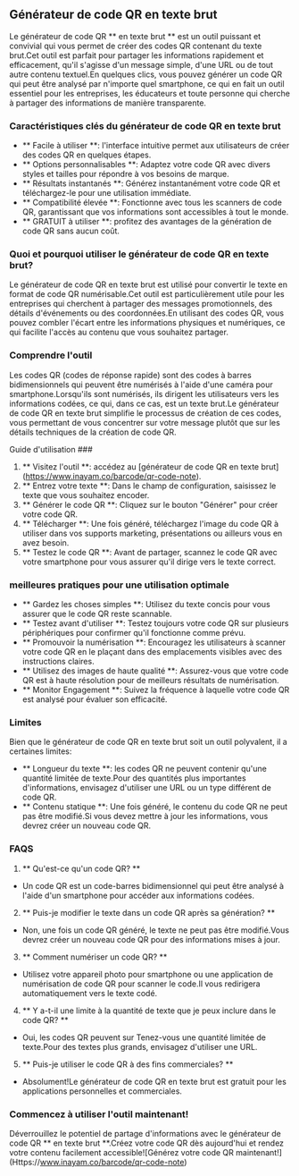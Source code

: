## Générateur de code QR en texte brut

Le générateur de code QR ** en texte brut ** est un outil puissant et convivial qui vous permet de créer des codes QR contenant du texte brut.Cet outil est parfait pour partager les informations rapidement et efficacement, qu'il s'agisse d'un message simple, d'une URL ou de tout autre contenu textuel.En quelques clics, vous pouvez générer un code QR qui peut être analysé par n'importe quel smartphone, ce qui en fait un outil essentiel pour les entreprises, les éducateurs et toute personne qui cherche à partager des informations de manière transparente.

### Caractéristiques clés du générateur de code QR en texte brut

- ** Facile à utiliser **: l'interface intuitive permet aux utilisateurs de créer des codes QR en quelques étapes.
- ** Options personnalisables **: Adaptez votre code QR avec divers styles et tailles pour répondre à vos besoins de marque.
- ** Résultats instantanés **: Générez instantanément votre code QR et téléchargez-le pour une utilisation immédiate.
- ** Compatibilité élevée **: Fonctionne avec tous les scanners de code QR, garantissant que vos informations sont accessibles à tout le monde.
- ** GRATUIT à utiliser **: profitez des avantages de la génération de code QR sans aucun coût.

### Quoi et pourquoi utiliser le générateur de code QR en texte brut?

Le générateur de code QR en texte brut est utilisé pour convertir le texte en format de code QR numérisable.Cet outil est particulièrement utile pour les entreprises qui cherchent à partager des messages promotionnels, des détails d'événements ou des coordonnées.En utilisant des codes QR, vous pouvez combler l'écart entre les informations physiques et numériques, ce qui facilite l'accès au contenu que vous souhaitez partager.

### Comprendre l'outil

Les codes QR (codes de réponse rapide) sont des codes à barres bidimensionnels qui peuvent être numérisés à l'aide d'une caméra pour smartphone.Lorsqu'ils sont numérisés, ils dirigent les utilisateurs vers les informations codées, ce qui, dans ce cas, est un texte brut.Le générateur de code QR en texte brut simplifie le processus de création de ces codes, vous permettant de vous concentrer sur votre message plutôt que sur les détails techniques de la création de code QR.

Guide d'utilisation ###

1. ** Visitez l'outil **: accédez au [générateur de code QR en texte brut] (https://www.inayam.co/barcode/qr-code-note).
2. ** Entrez votre texte **: Dans le champ de configuration, saisissez le texte que vous souhaitez encoder.
3. ** Générer le code QR **: Cliquez sur le bouton "Générer" pour créer votre code QR.
4. ** Télécharger **: Une fois généré, téléchargez l'image du code QR à utiliser dans vos supports marketing, présentations ou ailleurs vous en avez besoin.
5. ** Testez le code QR **: Avant de partager, scannez le code QR avec votre smartphone pour vous assurer qu'il dirige vers le texte correct.

### meilleures pratiques pour une utilisation optimale

- ** Gardez les choses simples **: Utilisez du texte concis pour vous assurer que le code QR reste scannable.
- ** Testez avant d'utiliser **: Testez toujours votre code QR sur plusieurs périphériques pour confirmer qu'il fonctionne comme prévu.
- ** Promouvoir la numérisation **: Encouragez les utilisateurs à scanner votre code QR en le plaçant dans des emplacements visibles avec des instructions claires.
- ** Utilisez des images de haute qualité **: Assurez-vous que votre code QR est à haute résolution pour de meilleurs résultats de numérisation.
- ** Monitor Engagement **: Suivez la fréquence à laquelle votre code QR est analysé pour évaluer son efficacité.

### Limites

Bien que le générateur de code QR en texte brut soit un outil polyvalent, il a certaines limites:
- ** Longueur du texte **: les codes QR ne peuvent contenir qu'une quantité limitée de texte.Pour des quantités plus importantes d'informations, envisagez d'utiliser une URL ou un type différent de code QR.
- ** Contenu statique **: Une fois généré, le contenu du code QR ne peut pas être modifié.Si vous devez mettre à jour les informations, vous devrez créer un nouveau code QR.

### FAQS

1. ** Qu'est-ce qu'un code QR? **
- Un code QR est un code-barres bidimensionnel qui peut être analysé à l'aide d'un smartphone pour accéder aux informations codées.

2. ** Puis-je modifier le texte dans un code QR après sa génération? **
- Non, une fois un code QR généré, le texte ne peut pas être modifié.Vous devrez créer un nouveau code QR pour des informations mises à jour.

3. ** Comment numériser un code QR? **
- Utilisez votre appareil photo pour smartphone ou une application de numérisation de code QR pour scanner le code.Il vous redirigera automatiquement vers le texte codé.

4. ** Y a-t-il une limite à la quantité de texte que je peux inclure dans le code QR? **
- Oui, les codes QR peuvent sur Tenez-vous une quantité limitée de texte.Pour des textes plus grands, envisagez d'utiliser une URL.

5. ** Puis-je utiliser le code QR à des fins commerciales? **
- Absolument!Le générateur de code QR en texte brut est gratuit pour les applications personnelles et commerciales.

### Commencez à utiliser l'outil maintenant!

Déverrouillez le potentiel de partage d'informations avec le générateur de code QR ** en texte brut **.Créez votre code QR dès aujourd'hui et rendez votre contenu facilement accessible![Générez votre code QR maintenant!] (Https://www.inayam.co/barcode/qr-code-note)
